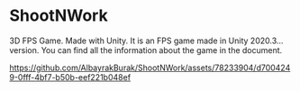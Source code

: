 # ShootNWork
3D FPS Game. Made with Unity.
It is an FPS game made in Unity 2020.3... version. You can find all the information about the game in the document.


https://github.com/AlbayrakBurak/ShootNWork/assets/78233904/d7004249-0fff-4bf7-b50b-eef221b048ef

